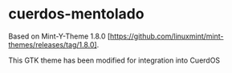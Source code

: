 # cuerdos-mentolado
Based on Mint-Y-Theme 1.8.0 [https://github.com/linuxmint/mint-themes/releases/tag/1.8.0].

This GTK theme has been modified for integration into CuerdOS
